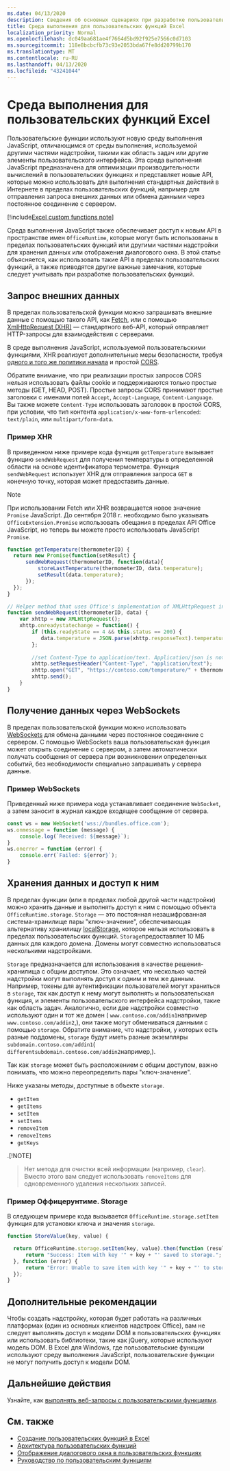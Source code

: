 ```yaml
---
ms.date: 04/13/2020
description: Сведения об основных сценариях при разработке пользовательских функций Excel, которые используют новую среду выполнения JavaScript.
title: Среда выполнения для пользовательских функций Excel
localization_priority: Normal
ms.openlocfilehash: dc049aa681ae4f7664d5bd92f925e7566c0d7103
ms.sourcegitcommit: 118e8bcbcfb73c93e2053bda67fe8dd20799b170
ms.translationtype: MT
ms.contentlocale: ru-RU
ms.lasthandoff: 04/13/2020
ms.locfileid: "43241044"
---
```

# <a name="runtime-for-excel-custom-functions"></a>Среда выполнения для пользовательских функций Excel

Пользовательские функции используют новую среду выполнения JavaScript, отличающимся от среды выполнения, используемой другими частями надстройки, такими как область задач или другие элементы пользовательского интерфейса. Эта среда выполнения JavaScript предназначена для оптимизации производительности вычислений в пользовательских функциях и представляет новые API, которые можно использовать для выполнения стандартных действий в Интернете в пределах пользовательских функций, например для отправления запроса внешних данных или обмена данными через постоянное соединение с сервером.

[!include[Excel custom functions note](../includes/excel-custom-functions-note.md)]

Среда выполнения JavaScript также обеспечивает доступ к новым API в пространстве имен `OfficeRuntime`, которые могут быть использованы в пределах пользовательских функций или другими частями надстройки для хранения данных или отображения диалогового окна. В этой статье объясняется, как использовать такие API в пределах пользовательских функций, а также приводятся другие важные замечания, которые следует учитывать при разработке пользовательских функций.

## <a name="requesting-external-data"></a>Запрос внешних данных

В пределах пользовательской функции можно запрашивать внешние данные с помощью такого API, как [Fetch](https://developer.mozilla.org/en-US/docs/Web/API/Fetch_API), или с помощью [XmlHttpRequest (XHR)](https://developer.mozilla.org/en-US/docs/Web/API/XMLHttpRequest) — стандартного веб-API, который отправляет HTTP-запросы для взаимодействия с серверами.

В среде выполнения JavaScript, используемой пользовательскими функциями, XHR реализует дополнительные меры безопасности, требуя [одного и того же политики начала](https://developer.mozilla.org/en-US/docs/Web/Security/Same-origin_policy) и простой [CORS](https://www.w3.org/TR/cors/).

Обратите внимание, что при реализации простых запросов CORS нельзя использовать файлы cookie и поддерживаются только простые методы (GET, HEAD, POST). Простые запросы CORS принимают простые заголовки с именами полей `Accept`, `Accept-Language`, `Content-Language`. Вы также можете `Content-Type` использовать заголовок в простой CORS, при условии, что тип контента `application/x-www-form-urlencoded`: `text/plain`, или `multipart/form-data`.

### <a name="xhr-example"></a>Пример XHR

В приведенном ниже примере кода функция `getTemperature` вызывает функцию `sendWebRequest` для получения температуры в определенной области на основе идентификатора термометра. Функция `sendWebRequest` использует XHR для отправления запроса `GET` в конечную точку, которая может предоставить данные.

> [!NOTE] 
> При использовании Fetch или XHR возвращается новое значение `Promise` JavaScript. До сентября 2018 г. необходимо было указывать `OfficeExtension.Promise` использовать обещания в пределах API Office JavaScript, но теперь вы можете просто использовать JavaScript `Promise`.

```js
function getTemperature(thermometerID) {
  return new Promise(function(setResult) {
      sendWebRequest(thermometerID, function(data){ 
          storeLastTemperature(thermometerID, data.temperature);
          setResult(data.temperature);
      });
  });
}

// Helper method that uses Office's implementation of XMLHttpRequest in the JavaScript runtime for custom functions  
function sendWebRequest(thermometerID, data) {
    var xhttp = new XMLHttpRequest();
    xhttp.onreadystatechange = function() {
        if (this.readyState == 4 && this.status == 200) {
           data.temperature = JSON.parse(xhttp.responseText).temperature
        };
        
        //set Content-Type to application/text. Application/json is not currently supported with Simple CORS
        xhttp.setRequestHeader("Content-Type", "application/text");
        xhttp.open("GET", "https://contoso.com/temperature/" + thermometerID), true)
        xhttp.send();  
    }
}
```

## <a name="receiving-data-via-websockets"></a>Получение данных через WebSockets

В пределах пользовательской функции можно использовать [WebSockets](https://developer.mozilla.org/en-US/docs/Web/API/WebSockets_API) для обмена данными через постоянное соединение с сервером. С помощью WebSockets ваша пользовательская функция может открыть соединение с сервером, а затем автоматически получать сообщения от сервера при возникновении определенных событий, без необходимости специально запрашивать у сервера данные.

### <a name="websockets-example"></a>Пример WebSockets

Приведенный ниже примера кода устанавливает соединение `WebSocket`, а затем заносит в журнал каждое входящее сообщение от сервера.

```js
const ws = new WebSocket('wss://bundles.office.com');
ws.onmessage = function (message) {
    console.log(`Received: ${message}`);
}
ws.onerror = function (error) {
    console.err(`Failed: ${error}`);
}
```

## <a name="storing-and-accessing-data"></a>Хранения данных и доступ к ним

В пределах функции (или в пределах любой другой части надстройки) можно хранить данные и выполнять доступ к ним с помощью объекта `OfficeRuntime.storage`. `Storage` — это постоянная незашифрованная система-хранилище пары "ключ-значение", обеспечивающая альтернативу хранилищу [localStorage](https://developer.mozilla.org/en-US/docs/Web/API/Window/localStorage), которое нельзя использовать в пределах пользовательских функций. `Storage`предоставляет 10 МБ данных для каждого домена. Домены могут совместно использоваться несколькими надстройками.

`Storage` предназначается для использования в качестве решения-хранилища с общим доступом. Это означает, что несколько частей надстройки могут выполнять доступ к одним и тем же данным. Например, токены для аутентификации пользователей могут храниться в `storage`, так как доступ к нему могут выполнять и пользовательская функция, и элементы пользовательского интерфейса надстройки, такие как область задач. Аналогично, если две надстройки совместно используют один и тот же домен ( `www.contoso.com/addin1`например `www.contoso.com/addin2`,), они также могут обмениваться данными с помощью `storage`. Обратите внимание, что надстройки, у которых есть разные поддомены, `storage` будут иметь разные экземпляры `subdomain.contoso.com/addin1`( `differentsubdomain.contoso.com/addin2`например,).

Так как `storage` может быть расположением с общим доступом, важно понимать, что можно переопределить пары "ключ-значение".

Ниже указаны методы, доступные в объекте `storage`.

 - `getItem`
 - `getItems`
 - `setItem`
 - `setItems`
 - `removeItem`
 - `removeItems`
 - `getKeys`

.[!NOTE]
> Нет метода для очистки всей информации (например, `clear`). Вместо этого вам следует использовать `removeItems` для одновременного удаления нескольких записей.

### <a name="officeruntimestorage-example"></a>Пример Оффицерунтиме. Storage

В следующем примере кода вызывается `OfficeRuntime.storage.setItem` функция для установки ключа и значения `storage`.

```js
function StoreValue(key, value) {

  return OfficeRuntime.storage.setItem(key, value).then(function (result) {
      return "Success: Item with key '" + key + "' saved to storage.";
  }, function (error) {
      return "Error: Unable to save item with key '" + key + "' to storage. " + error;
  });
}
```

## <a name="additional-considerations"></a>Дополнительные рекомендации

Чтобы создать надстройку, которая будет работать на различных платформах (один из основных клиентов надстроек Office), вам не следует выполнять доступ к модели DOM в пользовательских функциях или использовать библиотеки, такие как jQuery, которые используют модель DOM. В Excel для Windows, где пользовательские функции используют среду выполнения JavaScript, пользовательские функции не могут получить доступ к модели DOM.

## <a name="next-steps"></a>Дальнейшие действия
Узнайте, как [выполнять веб-запросы с пользовательскими функциями](custom-functions-web-reqs.md).

## <a name="see-also"></a>См. также

* [Создание пользовательских функций в Excel](custom-functions-overview.md)
* [Архитектура пользовательских функций](custom-functions-architecture.md)
* [Отображение диалогового окна в пользовательских функциях](custom-functions-dialog.md)
* [Руководство по пользовательским функциям](../tutorials/excel-tutorial-create-custom-functions.md)
